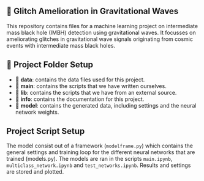 ## 🚀 Glitch Amelioration in Gravitational Waves

This repository contains files for a machine learning project on intermediate mass black hole (IMBH) detection using gravitational waves. It focusses on ameliorating glitches in gravitational wave signals originating from cosmic events with intermediate mass black holes.

## 📝 Project Folder Setup

* 📁 **data**: contains the data files used for this project.
* 📁 **main**: contains the scripts that we have written ourselves.
* 📁 **lib**: contains the scripts that we have from an external source.
* 📁 **info**: contains the documentation for this project.
* 📁 **model**: contains the generated data, including settings and the neural network weights.

## Project Script Setup

The model consist out of a framework (`modelframe.py`) which contains the general settings and training loop for the different neural networks that are trained (models.py). The models are ran in the scripts `main.ipynb`, `multiclass_network.ipynb` and `test_networks.ipynb`. Results and settings are stored and plotted.
